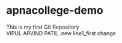# apnacollege-demo
This is my first Git Repository
<br>
VIPUL ARVIND PATIL  .new line1_first change
